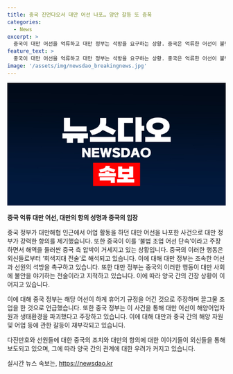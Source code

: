 ```yaml
---
title: 중국 진먼다오서 대만 어선 나포… 양안 갈등 또 증폭
categories:
  - News
excerpt: >
  중국이 대만 어선을 억류하고 대만 정부는 석방을 요구하는 상황. 중국은 억류한 어선이 불법 조업을 한 것이라 주장하며 측 압박이 거세지는 양상. 외신들은 중국의 회색지대 전술로 해석하고 있으며, 최근 대만 관리들은 중국의 압박을 우려해왔음. 중국 정부는 대만 어선의 불법 조업을 지적하며, 해양어업자원 및 생태환경 파괴를 주장하고 있음. 대만과 중국 간 긴장 상태 속에서 사건이 전개 중이고, 관련된 긴장이 고조되고 있음.
feature_text: >
  중국이 대만 어선을 억류하고 대만 정부는 석방을 요구하는 상황. 중국은 억류한 어선이 불법 조업을 한 것이라 주장하며 측 압박이 거세지는 양상. 외신들은 중국의 회색지대 전술로 해석하고 있으며, 최근 대만 관리들은 중국의 압박을 우려해왔음. 중국 정부는 대만 어선의 불법 조업을 지적하며, 해양어업자원 및 생태환경 파괴를 주장하고 있음. 대만과 중국 간 긴장 상태 속에서 사건이 전개 중이고, 관련된 긴장이 고조되고 있음.
image: '/assets/img/newsdao_breakingnews.jpg'
---
```


<p><img src="/assets/img/newsdao_breakingnews.jpg" alt="firstkoreanews 속보" /></p>

<p><strong>중국 억류 대만 어선, 대만의 항의 성명과 중국의 입장</strong></p>

<p>중국 정부가 대만해협 인근에서 어업 활동을 하던 대만 어선을 나포한 사건으로 대만 정부가 강력한 항의를 제기했습니다. 또한 중국이 이를 ‘불법 조업 어선 단속’이라고 주장하면서 해역을 둘러싼 중국 측 압박이 거세지고 있는 상황입니다. 중국의 이러한 행동은 외신들로부터 ‘회색지대 전술’로 해석되고 있습니다. 이에 대해 대만 정부는 조속한 어선과 선원의 석방을 촉구하고 있습니다. 또한 대만 정부는 중국의 이러한 행동이 대만 사회에 불안을 야기하는 전술이라고 지적하고 있습니다. 이에 따라 양국 간의 긴장 상황이 이어지고 있습니다. </p>

<p>이에 대해 중국 정부는 해당 어선이 하계 휴어기 규정을 어긴 것으로 주장하며 끌그물 조업을 한 것으로 언급했습니다. 또한 중국 정부는 이 사건을 통해 대만 어선이 해양어업자원과 생태환경을 파괴했다고 주장하고 있습니다. 이에 대해 대만과 중국 간의 해양 자원 및 어업 등에 관한 갈등이 재부각되고 있습니다. </p>

<p>다진만호와 선원들에 대한 중국의 조치와 대만의 항의에 대한 이야기들이 외신들을 통해 보도되고 있으며, 그에 따라 양국 간의 관계에 대한 우려가 커지고 있습니다.</p>
실시간 뉴스 속보는, <a href="https://newsdao.kr" rel="dofollow">https://newsdao.kr</a>



